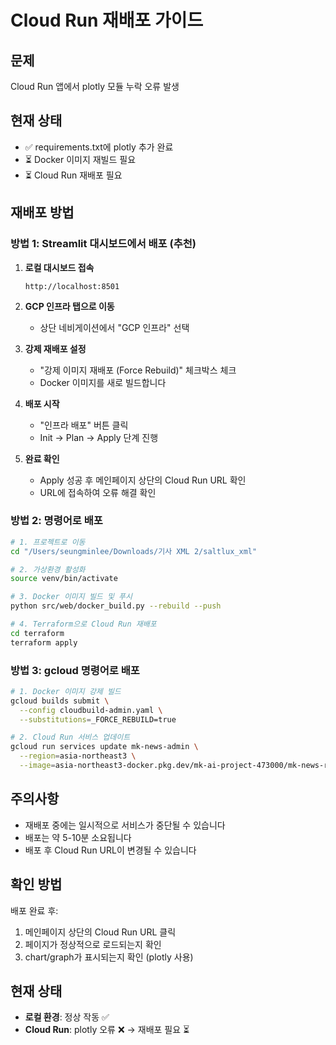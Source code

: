 # Cloud Run 재배포 가이드

## 문제
Cloud Run 앱에서 plotly 모듈 누락 오류 발생

## 현재 상태
- ✅ requirements.txt에 plotly 추가 완료
- ⏳ Docker 이미지 재빌드 필요
- ⏳ Cloud Run 재배포 필요

## 재배포 방법

### 방법 1: Streamlit 대시보드에서 배포 (추천)

1. **로컬 대시보드 접속**
   ```
   http://localhost:8501
   ```

2. **GCP 인프라 탭으로 이동**
   - 상단 네비게이션에서 "GCP 인프라" 선택

3. **강제 재배포 설정**
   - "강제 이미지 재배포 (Force Rebuild)" 체크박스 체크
   - Docker 이미지를 새로 빌드합니다

4. **배포 시작**
   - "인프라 배포" 버튼 클릭
   - Init → Plan → Apply 단계 진행

5. **완료 확인**
   - Apply 성공 후 메인페이지 상단의 Cloud Run URL 확인
   - URL에 접속하여 오류 해결 확인

### 방법 2: 명령어로 배포

```bash
# 1. 프로젝트로 이동
cd "/Users/seungminlee/Downloads/기사 XML 2/saltlux_xml"

# 2. 가상환경 활성화
source venv/bin/activate

# 3. Docker 이미지 빌드 및 푸시
python src/web/docker_build.py --rebuild --push

# 4. Terraform으로 Cloud Run 재배포
cd terraform
terraform apply
```

### 방법 3: gcloud 명령어로 배포

```bash
# 1. Docker 이미지 강제 빌드
gcloud builds submit \
  --config cloudbuild-admin.yaml \
  --substitutions=_FORCE_REBUILD=true

# 2. Cloud Run 서비스 업데이트
gcloud run services update mk-news-admin \
  --region=asia-northeast3 \
  --image=asia-northeast3-docker.pkg.dev/mk-ai-project-473000/mk-news-repo/admin:latest
```

## 주의사항

- 재배포 중에는 일시적으로 서비스가 중단될 수 있습니다
- 배포는 약 5-10분 소요됩니다
- 배포 후 Cloud Run URL이 변경될 수 있습니다

## 확인 방법

배포 완료 후:
1. 메인페이지 상단의 Cloud Run URL 클릭
2. 페이지가 정상적으로 로드되는지 확인
3. chart/graph가 표시되는지 확인 (plotly 사용)

## 현재 상태

- **로컬 환경**: 정상 작동 ✅
- **Cloud Run**: plotly 오류 ❌ → 재배포 필요 ⏳



